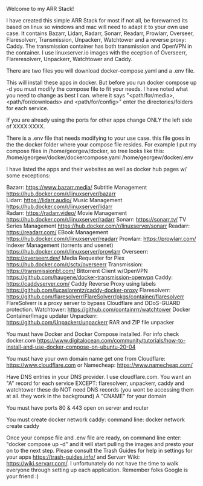 Welcome to my ARR Stack!

I have created this simple ARR Stack for most if not all, be forewarned its based on linux so windows and mac will need to adapt 
it to your own use case. It contains Bazarr, Lidarr, Radarr, Sonarr, Readarr, Prowlarr, Overseer, Flaresolverr, Transmission, Unpackerr, Watchtower and a reverse proxy: Caddy. The transmission container has both transmission and OpenVPN in the container. I use linuxserver.io images with the eception of Overseerr, Flareresolverr, Unpackerr, Watchtower and Caddy. 

There are two files you will download docker-compose.yaml and a .env file.

This will install these apps in docker. But before you run docker compose up -d you must modify the compose file to fit your needs. I have noted what you need to change as best I can. where it says "<path/for/media>,<path/for/downloads> and <path/for/config>" enter the directories/folders for each service.

If you are already using the ports for other apps change ONLY the left side of XXXX:XXXX.

There is a .env file that needs modifying to your use case. this file goes in the the docker folder where your compose file resides. For example I put my compose files in /home/georgew/docker, so tree looks like this:
    /home/georgew/docker/dockercompose.yaml
    /home/georgew/docker/.env

I have listed the apps and their websites as well as docker hub pages w/ some exceptions:

Bazarr: https://www.bazarr.media/  Subtitle Management  https://hub.docker.com/r/linuxserver/bazarr <br>
Lidarr: https://lidarr.audio/  Music Management  https://hub.docker.com/r/linuxserver/lidarr <br>
Radarr: https://radarr.video/  Movie Management  https://hub.docker.com/r/linuxserver/radarr
Sonarr: https://sonarr.tv/  TV Series Management  https://hub.docker.com/r/linuxserver/sonarr
Readarr: https://readarr.com/  EBook Management  https://hub.docker.com/r/linuxserver/readarr
Prowlarr: https://prowlarr.com/  Indexer Management (torrents and usenet)  https://hub.docker.com/r/linuxserver/prowlarr
Overseerr: https://overseerr.dev/  Media Requester for Plex  https://hub.docker.com/r/sctx/overseerr
Transmission: https://transmissionbt.com/  Bittorrent Client w/OpenVPN  https://github.com/haugene/docker-transmission-openvpn
Caddy: https://caddyserver.com/  Caddy Reverse Proxy using labels  https://github.com/lucaslorentz/caddy-docker-proxy
Flaresolverr: https://github.com/flaresolverr/FlareSolverr/pkgs/container/flaresolverr  FlareSolverr is a proxy server to bypass Cloudflare and DDoS-GUARD protection.
Watchtower: https://github.com/containrrr/watchtower  Docker Container/image updater
Unpackerr: https://github.com/Unpackerr/unpackerr RAR and ZIP file unpacker

You must have Docker and Docker Compose installed. For info check docker.com
    https://www.digitalocean.com/community/tutorials/how-to-install-and-use-docker-compose-on-ubuntu-20-04

You must have your own domain name
     get one from Cloudflare: https://www.cloudflare.com or Namecheap: https://www.namecheap.com/
     
Have DNS entries in your DNS provider. I use cloudflare.com. You want an "A" record for each service EXCEPT: flaresolverr, unpackerr, caddy and watchtower these do NOT need DNS records (you wont be accessing them at all. they work in the background) A "CNAME" for your domain

You must have ports 80 & 443 open on server and router

You must create docker network caddy:
    command line: docker network create caddy

Once your compse file and .env file are ready, on command line enter: "docker compose up -d" and it will start pulling the images and presto your on to the next step. Please consult the Trash Guides for help in settings for your apps https://trash-guides.info/ and Servarr Wiki: https://wiki.servarr.com/.
I unfortunately do not have the time to walk everyone through setting up each application. Remember folks Google is your friend :)
